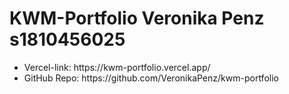 # KWM-Portfolio Veronika Penz s1810456025

<ul>
  <li>Vercel-link: https://kwm-portfolio.vercel.app/</li>
  <li>GitHub Repo: https://github.com/VeronikaPenz/kwm-portfolio</li>
</ul>
